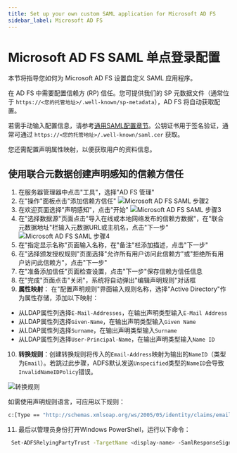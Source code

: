 ```yaml
---
title: Set up your own custom SAML application for Microsoft AD FS
sidebar_label: Microsoft AD FS
---
```


# Microsoft AD FS SAML 单点登录配置

本节将指导您如何为 Microsoft AD FS 设置自定义 SAML 应用程序。

在 AD FS 中需要配置信赖方 (RP) 信任。您可提供我们的 SP 元数据文件（通常位于 `https://<您的托管地址>/.well-known/sp-metadata`），AD FS 将自动获取配置。

若需手动输入配置信息，请参考[通用SAML配置章节](./generic-saml.md)。公钥证书用于签名验证，通常可通过 `https://<您的托管地址>/.well-known/saml.cer` 获取。

您还需配置声明属性映射，以便获取用户的资料信息。

## 使用联合元数据创建声明感知的信赖方信任

1. 在服务器管理器中点击"工具"，选择"AD FS 管理"
2. 在"操作"面板点击"添加信赖方信任"
   ![Microsoft AD FS SAML 步骤2](/images/docs/jackson/sso-providers/adfs/addtrust2.png)
3. 在欢迎页面选择"声明感知"，点击"开始"
   ![Microsoft AD FS SAML 步骤3](/images/docs/jackson/sso-providers/adfs/addtrust3.png)
4. 在"选择数据源"页面点击"导入在线或本地网络发布的信赖方数据"，在"联合元数据地址"栏输入元数据URL或主机名，点击"下一步"
   ![Microsoft AD FS SAML 步骤4](/images/docs/jackson/sso-providers/adfs/addtrust4.png)
5. 在"指定显示名称"页面输入名称，在"备注"栏添加描述，点击"下一步"
6. 在"选择颁发授权规则"页面选择"允许所有用户访问此信赖方"或"拒绝所有用户访问此信赖方"，点击"下一步"
7. 在"准备添加信任"页面检查设置，点击"下一步"保存信赖方信任信息
8. 在"完成"页面点击"关闭"，系统将自动弹出"编辑声明规则"对话框
9. **属性映射**：
   在"配置声明规则"界面输入规则名称，选择"Active Directory"作为属性存储，添加以下映射：

- 从LDAP属性列选择`E-Mail-Addresses`，在输出声明类型输入`E-Mail Address`
- 从LDAP属性列选择`Given-Name`，在输出声明类型输入`Given Name`
- 从LDAP属性列选择`Surname`，在输出声明类型输入`Surname`
- 从LDAP属性列选择`User-Principal-Name`，在输出声明类型输入`Name ID`

10. **转换规则**：创建转换规则将传入的`Email-Address`映射为输出的`NameID`（类型为`Email`）。若跳过此步骤，ADFS默认发送`Unspecified`类型的`NameID`会导致`InvalidNameIDPolicy`错误。

![转换规则](/images/docs/jackson/sso-providers/adfs/nameid-email.png)

如需使用声明规则语言，可应用以下规则：

```sh
c:[Type == "http://schemas.xmlsoap.org/ws/2005/05/identity/claims/emailaddress"] => issue(Type = "http://schemas.xmlsoap.org/ws/2005/05/identity/claims/nameidentifier", Issuer = c.Issuer, OriginalIssuer = c.OriginalIssuer, Value = c.Value, ValueType = c.ValueType, Properties["http://schemas.xmlsoap.org/ws/2005/05/identity/claimproperties/format"] = "urn:oasis:names:tc:SAML:1.1:nameid-format:emailAddress");
```

11. 最后以管理员身份打开Windows PowerShell，运行以下命令：

```sh
 Set-ADFSRelyingPartyTrust -TargetName <display-name> -SamlResponseSignature "MessageAndAssertion"
```